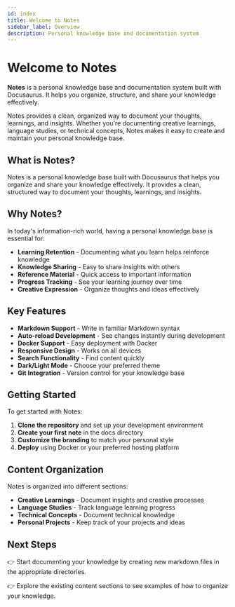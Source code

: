 ```yaml
---
id: index
title: Welcome to Notes
sidebar_label: Overview
description: Personal knowledge base and documentation system
---
```


# Welcome to Notes

**Notes** is a personal knowledge base and documentation system built with Docusaurus. It helps you organize, structure, and share your knowledge effectively.

<!-- Auto-reload test comment -->

Notes provides a clean, organized way to document your thoughts, learnings, and insights. Whether you're documenting creative learnings, language studies, or technical concepts, Notes makes it easy to create and maintain your personal knowledge base.

## What is Notes?​

Notes is a personal knowledge base built with Docusaurus that helps you organize and share your knowledge effectively. It provides a clean, structured way to document your thoughts, learnings, and insights.

## Why Notes?​

In today's information-rich world, having a personal knowledge base is essential for:

* **Learning Retention** - Documenting what you learn helps reinforce knowledge
* **Knowledge Sharing** - Easy to share insights with others
* **Reference Material** - Quick access to important information
* **Progress Tracking** - See your learning journey over time
* **Creative Expression** - Organize thoughts and ideas effectively

## Key Features​

* **Markdown Support** - Write in familiar Markdown syntax
* **Auto-reload Development** - See changes instantly during development
* **Docker Support** - Easy deployment with Docker
* **Responsive Design** - Works on all devices
* **Search Functionality** - Find content quickly
* **Dark/Light Mode** - Choose your preferred theme
* **Git Integration** - Version control for your knowledge base

## Getting Started​

To get started with Notes:

1. **Clone the repository** and set up your development environment
2. **Create your first note** in the docs directory
3. **Customize the branding** to match your personal style
4. **Deploy** using Docker or your preferred hosting platform

## Content Organization​

Notes is organized into different sections:

* **Creative Learnings** - Document insights and creative processes
* **Language Studies** - Track language learning progress
* **Technical Concepts** - Document technical knowledge
* **Personal Projects** - Keep track of your projects and ideas

## Next Steps​

👉 Start documenting your knowledge by creating new markdown files in the appropriate directories.

👉 Explore the existing content sections to see examples of how to organize your knowledge.
